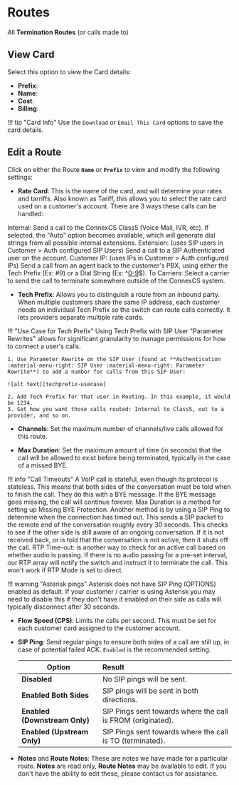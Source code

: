 # Routes
All **Termination Routes** (or calls made to)

## View Card
Select this option to view the Card details:

+ **Prefix**: 
+ **Name**:
+ **Cost**:
+ **Billing**: 

!!! tip "Card Info"
    Use the `Download` or `Email This Card` options to save the card details. 


## Edit a Route
Click on either the Route **`Name`** or **`Prefix`** to view and modify the following settings:

+ **Rate Card**: This is the name of the card, and will determine your rates and tarriffs. Also known as Tariff, this allows you to select the rate card used on a customer's account. There are 3 ways these calls can be handled:

Internal: Send a call to the ConnexCS Class5 (Voice Mail, IVR, etc). If selected, the "Auto" option becomes available, which will generate dial strings from all possible internal extensions.
Extension: (uses SIP users in Customer > Auth configured SIP Users) Send a call to a SIP Authenticated user on the account.
Customer IP: (uses IPs in Customer > Auth configured IPs) Send a call from an agent back to the customer's PBX, using either the Tech Prefix (Ex: #9) or a Dial String (Ex: ^[0-9](4)$).
To Carriers: Select a carrier to send the call to terminate somewhere outside of the ConnexCS system.

+ **Tech Prefix**: Allows you to distinguish a route from an inbound party. When multiple customers share the same IP address, each customer needs an individual Tech Prefix so the switch can route calls correctly. It lets providers separate multiple rate cards.

!!! "Use Case for Tech Prefix"
    Using Tech Prefix with SIP User "Parameter Rewrites" allows for significant granularity to manage permissions for how to connect a user's calls.

    1. Use Parameter Rewrite on the SIP User (found at **Authentication :material-menu-right: SIP User :material-menu-right: Parameter Rewrite**) to add a number for calls from this SIP User:

    ![alt text][techprefix-usecase]

    2. Add Tech Prefix for that user in Routing. In this example, it would be 1234. 
    3. Set how you want those calls routed: Internal to Class5, out to a provider, and so on. 

+ **Channels**: Set the maximum number of channels/live calls allowed for this route.

+ **Max Duration**: Set the maximum amount of time (in seconds) that the call will be allowed to exist before being terminated, typically in the case of a missed BYE.

!!! info "Call Timeouts"
    A VoIP call is stateful, even though its protocol is stateless. This means that both sides of the conversation must be told when to finish the call. They do this with a BYE message. If the BYE message goes missing, the call will continue forever. Max Duration is a method for setting up Missing BYE Protection. Another method is by using a SIP Ping to determine when the connection has timed out. This sends a SIP packet to the remote end of the conversation roughly every 30 seconds. This checks to see if the other side is still aware of an ongoing conversation. If it is not received back, or is told that the conversation is not active, then it shuts off the call. RTP Time-out: is another way to check for an active call based on whether audio is passing. If there is no audio passing for a pre-set interval, our RTP array will notify the switch and instruct it to terminate the call. This won't work if RTP Mode is set to direct.

!!! warning "Asterisk pings"
    Asterisk does not have SIP Ping (OPTIONS) enabled as default. If your customer / carrier is using Asterisk you may need to disable this if they don't have it enabled on their side as calls will typically disconnect after 30 seconds.

+ **Flow Speed (CPS)**: Limits the calls per second. This must be set for each customer card assigned to the customer account.

+ **SIP Ping**: Send regular pings to ensure both sides of a call are still up, in case of potential failed ACK. `Enabled` is the recommended setting.

    |Option                          | Result                                            |
    |--------------------------------|:--------------------------------------------------|
    | **Disabled**                   | No SIP pings will be sent.                        |
    | **Enabled Both Sides**         | SIP pings will be sent in both directions.        |
    | **Enabled (Downstream Only)**  | SIP Pings sent towards where the call is FROM (originated). |
    | **Enabled (Upstream Only)**    | SIP Pings sent towards where the call is TO (terminated). |
    
 + **Notes** and **Route Notes**: These are notes we have made for a particular route. **Notes** are read only, **Route Notes** may be available to edit. If you don't have the ability to edit these, please contact us for assistance. 
